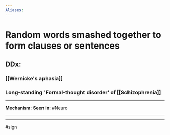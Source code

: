 ```yaml
---
Aliases:
---
```

# Random words smashed together to form clauses or sentences
## DDx:
### [[Wernicke's aphasia]]
### Long-standing 'Formal-thought disorder' of [[Schizophrenia]]

---
**Mechanism:**
**Seen in:** #Neuro 

---


---
#sign 